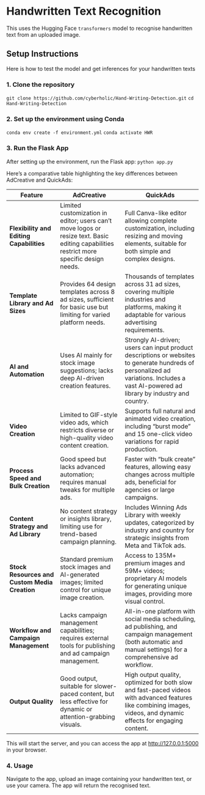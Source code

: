 # Handwritten Text Recognition

This  uses the Hugging Face `transformers` model to recognise handwritten text from an uploaded image.

## Setup Instructions
Here is how to test the model and get inferences for your handwritten texts

### 1. Clone the repository

`git clone https://github.com/cyberholic/Hand-Writing-Detection.git`
`cd Hand-Writing-Detection `

### 2. Set up the environment using Conda

`conda env create -f environment.yml`
`conda activate HWR`

### 3. Run the Flask App

After setting up the environment, run the Flask app: `python app.py`

Here’s a comparative table highlighting the key differences between AdCreative and QuickAds:

| **Feature**                   | **AdCreative**                                                                                                                                                                         | **QuickAds**                                                                                                                                                                                                                          |
|-------------------------------|-----------------------------------------------------------------------------------------------------------------------------------------------------------------------------------------|---------------------------------------------------------------------------------------------------------------------------------------------------------------------------------------------------------------------------------------|
| **Flexibility and Editing Capabilities** | Limited customization in editor; users can’t move logos or resize text. Basic editing capabilities restrict more specific design needs.                                         | Full Canva-like editor allowing complete customization, including resizing and moving elements, suitable for both simple and complex designs.                                                                                        |
| **Template Library and Ad Sizes**         | Provides 64 design templates across 8 ad sizes, sufficient for basic use but limiting for varied platform needs.                                                                | Thousands of templates across 31 ad sizes, covering multiple industries and platforms, making it adaptable for various advertising requirements.                                               |
| **AI and Automation**                     | Uses AI mainly for stock image suggestions; lacks deep AI-driven creation features.                                                                                             | Strongly AI-driven; users can input product descriptions or websites to generate hundreds of personalized ad variations. Includes a vast AI-powered ad library by industry and country.                                             |
| **Video Creation**                        | Limited to GIF-style video ads, which restricts diverse or high-quality video content creation.                                                                                 | Supports full natural and animated video creation, including “burst mode” and 15 one-click video variations for rapid production.                                                             |
| **Process Speed and Bulk Creation**       | Good speed but lacks advanced automation; requires manual tweaks for multiple ads.                                                                                              | Faster with “bulk create” features, allowing easy changes across multiple ads, beneficial for agencies or large campaigns.                                                                    |
| **Content Strategy and Ad Library**       | No content strategy or insights library, limiting use for trend-based campaign planning.                                                                                        | Includes Winning Ads Library with weekly updates, categorized by industry and country for strategic insights from Meta and TikTok ads.                                                         |
| **Stock Resources and Custom Media Creation** | Standard premium stock images and AI-generated images; limited control for unique image creation.                                                                               | Access to 135M+ premium images and 59M+ videos; proprietary AI models for generating unique images, providing more visual control.                                                            |
| **Workflow and Campaign Management**      | Lacks campaign management capabilities; requires external tools for publishing and ad campaign management.                                                                      | All-in-one platform with social media scheduling, ad publishing, and campaign management (both automatic and manual settings) for a comprehensive ad workflow.                                 |
| **Output Quality**                        | Good output, suitable for slower-paced content, but less effective for dynamic or attention-grabbing visuals.                                                                   | High output quality, optimized for both slow and fast-paced videos with advanced features like combining images, videos, and dynamic effects for engaging content.
This will start the server, and you can access the app at http://127.0.0.1:5000 in your browser.

### 4. Usage
Navigate to the app, upload an image containing your handwritten text, or use your camera.
The app will return the recognised text.


